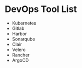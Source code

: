 # DevOps Tool List

* Kubernetes
* Gitlab
* Harbor
* Sonarqube
* Clair
* Velero
* Rancher
* ArgoCD

